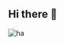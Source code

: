 ## Hi there 👋
<!--
**munirudin26/munirudin26** is a ✨ _special_ ✨ repository because its `README.md` (this file) appears on your GitHub profile.
Here are some ideas to get you started:
- 🔭 I’m currently working on ...
- 🌱 I’m currently learning ...
-->
![ha](https://media.giphy.com/media/T8BTS6sL9MZXjdyb56/giphy.gif)
